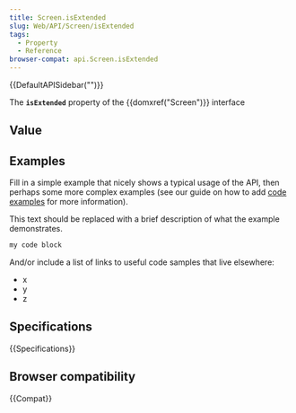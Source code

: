 ```yaml
---
title: Screen.isExtended
slug: Web/API/Screen/isExtended
tags:
  - Property
  - Reference
browser-compat: api.Screen.isExtended
---
```

{{DefaultAPISidebar("")}}

The **`isExtended`** property of the {{domxref("Screen")}} interface 

## Value



## Examples

Fill in a simple example that nicely shows a typical usage of the API, then perhaps some more complex examples (see our guide on how to add [code examples](/en-US/docs/MDN/Contribute/Structures/Code_examples) for more information).

This text should be replaced with a brief description of what the example demonstrates.

```js
my code block
```

And/or include a list of links to useful code samples that live elsewhere:

*   x
*   y
*   z

## Specifications

{{Specifications}}

## Browser compatibility

{{Compat}}


